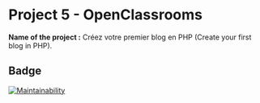 # Project 5 - OpenClassrooms

**Name of the project :** Créez votre premier blog en PHP (Create your first blog in PHP).

## Badge

[![Maintainability](https://api.codeclimate.com/v1/badges/719d9532422fcfae977e/maintainability)](https://codeclimate.com/github/dokaNc/Projet5-OC/maintainability)